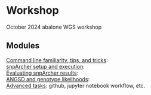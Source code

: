 # Workshop
October 2024 abalone WGS workshop

## Modules
[Command line familiarity, tips, and tricks](): <br>
[snpArcher setup and execution](https://github.com/twooldridge/workshop/blob/main/snpArcher.md): <br>
[Evaluating snpArcher results](): <br>
[ANGSD and genotype likelihoods]([angsd.md](https://github.com/twooldridge/workshop/blob/main/angsd.md)): <br>
[Advanced tasks](): github, jupyter notebook workflow, etc.
